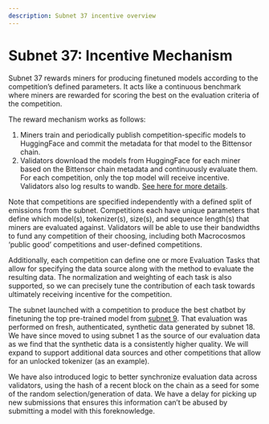 ```yaml
---
description: Subnet 37 incentive overview
---
```


# Subnet 37: Incentive Mechanism

Subnet 37 rewards miners for producing finetuned models according to the competition’s defined parameters. It acts like a continuous benchmark where miners are rewarded for scoring the best on the evaluation criteria of the competition.

The reward mechanism works as follows:

1. Miners train and periodically publish competition-specific models to HuggingFace and commit the metadata for that model to the Bittensor chain.
2. Validators download the models from HuggingFace for each miner based on the Bittensor chain metadata and continuously evaluate them. For each competition, only the top model will receive incentive. Validators also log results to wandb. [See here for more details](https://wandb.ai/rusticluftig/pretraining).

Note that competitions are specified independently with a defined split of emissions from the subnet. Competitions each have unique parameters that define which model(s), tokenizer(s), size(s), and sequence length(s) that miners are evaluated against. Validators will be able to use their bandwidths to fund any competition of their choosing, including both Macrocosmos ‘public good’ competitions and user-defined competitions.

Additionally, each competition can define one or more Evaluation Tasks that allow for specifying the data source along with the method to evaluate the resulting data. The normalization and weighting of each task is also supported, so we can precisely tune the contribution of each task towards ultimately receiving incentive for the competition.

The subnet launched with a competition to produce the best chatbot by finetuning the top pre-trained model from [subnet 9](../subnet-9-pre-training/). That evaluation was performed on fresh, authenticated, synthetic data generated by subnet 18. We have since moved to using subnet 1 as the source of our evaluation data as we find that the synthetic data is a consistently higher quality. We will expand to support additional data sources and other competitions that allow for an unlocked tokenizer (as an example).

We have also introduced logic to better synchronize evaluation data across validators, using the hash of a recent block on the chain as a seed for some of the random selection/generation of data. We have a delay for picking up new submissions that ensures this information can’t be abused by submitting a model with this foreknowledge.
